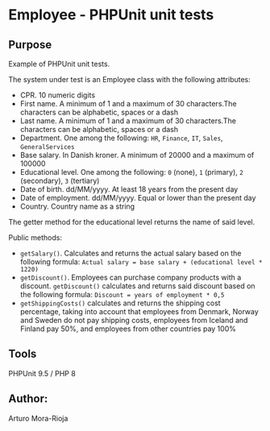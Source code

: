 # Employee - PHPUnit unit tests

## Purpose
Example of PHPUnit unit tests.

The system under test is an Employee class with the following attributes:
- CPR. 10 numeric digits
- First name. A minimum of 1 and a maximum of 30 characters.The characters can be alphabetic, spaces or a dash
- Last name. A minimum of 1 and a maximum of 30 characters.The characters can be alphabetic, spaces or a dash
- Department. One among the following: `HR`, `Finance`, `IT`, `Sales`, `GeneralServices`
- Base salary. In Danish kroner. A minimum of 20000 and a maximum of 100000
- Educational level. One among the following: `0` (none), `1` (primary), `2` (secondary), `3` (tertiary)
- Date of birth. dd/MM/yyyy. At least 18 years from the present day
- Date of employment. dd/MM/yyyy. Equal or lower than the present day
- Country. Country name as a string

The getter method for the educational level returns the name of said level.

Public methods:
- `getSalary()`. Calculates and returns the actual salary based on the following formula:
`Actual salary = base salary + (educational level * 1220)`
- `getDiscount()`. Employees can purchase company products with a discount. `getDiscount()` calculates and returns said discount based on the following formula:
`Discount = years of employment * 0,5`
- `getShippingCosts()` calculates and returns the shipping cost percentage, taking into account that  employees  from  Denmark,  Norway  and  Sweden  do  not  pay  shipping  costs,  employees  from  Iceland  and Finland pay 50%, and employees from other countries pay 100%

## Tools
PHPUnit 9.5 / PHP 8

## Author:
Arturo Mora-Rioja